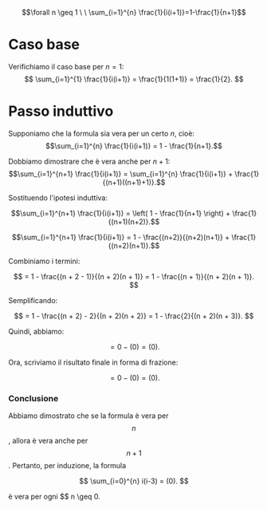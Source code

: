 $$\forall n \geq 1 \ \ \sum_{i=1}^{n} \frac{1}{i(i+1)}=1-\frac{1}{n+1}$$
# Caso base
Verifichiamo il caso base per $n = 1$:
$$
\sum_{i=1}^{1} \frac{1}{i(i+1)} = \frac{1}{1(1+1)} = \frac{1}{2}.
$$
# Passo induttivo
Supponiamo che la formula sia vera per un certo $n$, cioè:
$$\sum_{i=1}^{n} \frac{1}{i(i+1)} = 1 - \frac{1}{n+1}.$$

Dobbiamo dimostrare che è vera anche per $n + 1$:
$$\sum_{i=1}^{n+1} \frac{1}{i(i+1)} = \sum_{i=1}^{n} \frac{1}{i(i+1)} + \frac{1}{(n+1)((n+1)+1)}.$$

Sostituendo l'ipotesi induttiva:

$$\sum_{i=1}^{n+1} \frac{1}{i(i+1)} = \left( 1 - \frac{1}{n+1} \right) + \frac{1}{(n+1)(n+2)}.$$

$$\sum_{i=1}^{n+1} \frac{1}{i(i+1)} = 1 - \frac{(n+2)}{(n+2)(n+1)} + \frac{1}{(n+2)(n+1)}.$$

Combiniamo i termini:

$$
= 1 - \frac{(n + 2 - 1)}{(n + 2)(n + 1)} =  1 - \frac{(n + 1)}{(n + 2)(n + 1)}.
$$

Semplificando:

$$
=  1 - \frac{(n + 2) - 2}{(n + 2)(n + 2)} =  1 - \frac{2}{(n + 2)(n + 3)}.
$$

Quindi, abbiamo:

$$
=  0 - (0) = (0).
$$

Ora, scriviamo il risultato finale in forma di frazione:

$$
= 0 - (0) = (0).
$$

### Conclusione

Abbiamo dimostrato che se la formula è vera per $$ n $$, allora è vera anche per $$ n + 1 $$. Pertanto, per induzione, la formula 

$$
\sum_{i=0}^{n} i(i-3) = (0).
$$ 

è vera per ogni $$ n \geq 0.